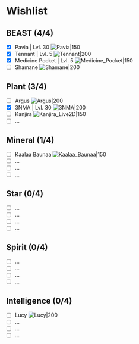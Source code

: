 # Wishlist
## BEAST (4/4)
- [x] Pavia | Lvl. 30
![Pavia|150](Images/Pavia.webp)
- [x] Tennant | Lvl. 5
![Tennant|200](Images/Tennant.webp)
- [x] Medicine Pocket | Lvl. 5
![Medicine_Pocket|150](Images/Medicine_Pocket.png)
- [ ] Shamane
![Shamane|200](Images/Shamane.webp)
## Plant (3/4)
- [ ] Argus
![Argus|200](Images/Argus.webp)
- [x] 3NMA | Lvl. 30
![3NMA|200](Images/3NMA.webp)
- [ ] Kanjira
![Kanjira_Live2D|150](Images/Kanjira_Live2D.webp)
- [ ] ...

## Mineral (1/4)
- [ ] Kaalaa Baunaa
![Kaalaa_Baunaa|150](Images/Kaalaa_Baunaa.webp)
- [ ] ...
- [ ] ...
- [ ] ...

## Star (0/4)
- [ ] ...
- [ ] ...
- [ ] ...
- [ ] ...

## Spirit (0/4)
- [ ] ...
- [ ] ...
- [ ] ...
- [ ] ...

## Intelligence (0/4)
- [ ] Lucy
![Lucy|200](Images/Lucy.webp)
- [ ] ...
- [ ] ...
- [ ] ...
